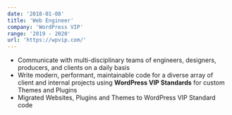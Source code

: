 ```yaml
---
date: '2018-01-08'
title: 'Web Engineer'
company: 'WordPress VIP'
range: '2019 - 2020'
url: 'https://wpvip.com/'
---
```


- Communicate with multi-disciplinary teams of engineers, designers, producers, and clients on a daily basis
- Write modern, performant, maintainable code for a diverse array of client and internal projects using **WordPress VIP Standards** for custom Themes and Plugins
- Migrated Websites, Plugins and Themes to WordPress VIP Standard code
